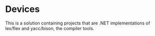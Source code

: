 # Devices

This is a solution containing projects that are .NET implementations of lex/flex and yacc/bison, the compiler tools.

